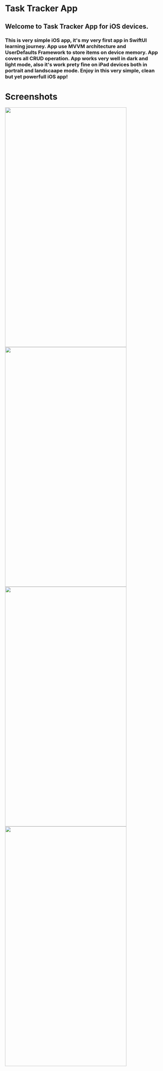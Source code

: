 # Task Tracker App

## Welcome to Task Tracker App for iOS devices. 

### This is very simple iOS app, it's my very first app in SwiftUI learning journey. App use MVVM architecture and UserDefaults Framework to store items on device memory. App covers all CRUD operation. App works very well in dark and light mode, also it's work prety fine on iPad devices both in portrait and landscaape mode. Enjoy in this very simple, clean but yet powerfull iOS app!

# Screenshots

<img src="https://github.com/milenkovicdev/TaskTracker/assets/153915818/d35ad6ec-96d6-4a3f-8ffe-d20195d546bc" width="400" height="790">

<img src="https://github.com/milenkovicdev/TaskTracker/assets/153915818/47ba355c-0f45-447c-8c10-0f17f1f2656c" width="400" height="790">

<img src="https://github.com/milenkovicdev/TaskTracker/assets/153915818/5c71e776-192e-4623-8691-e85a1d412dd6" width="400" height="790">

<img src="https://github.com/milenkovicdev/TaskTracker/assets/153915818/5435c05c-ec82-4fd8-9979-305e3165b519" width="400" height="790">



